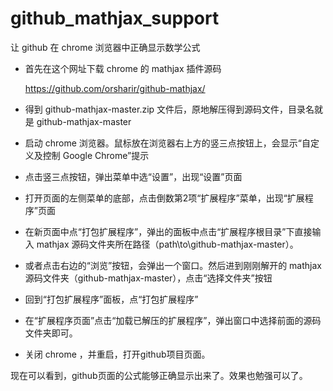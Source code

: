 # github_mathjax_support

让 github 在 chrome 浏览器中正确显示数学公式

- 首先在这个网址下载 chrome 的 mathjax 插件源码

  https://github.com/orsharir/github-mathjax/

- 得到 github-mathjax-master.zip 文件后，原地解压得到源码文件，目录名就是 github-mathjax-master

- 启动 chrome 浏览器。鼠标放在浏览器右上方的竖三点按钮上，会显示“自定义及控制 Google Chrome”提示

- 点击竖三点按钮，弹出菜单中选“设置”，出现“设置”页面

- 打开页面的左侧菜单的底部，点击倒数第2项“扩展程序”菜单，出现“扩展程序”页面

- 在新页面中点“打包扩展程序”，弹出的面板中点击“扩展程序根目录”下直接输入 mathjax 源码文件夹所在路径（path\to\github-mathjax-master）。

- 或者点击右边的“浏览”按钮，会弹出一个窗口。然后进到刚刚解开的 mathjax 源码文件夹（github-mathjax-master），点击“选择文件夹”按钮

- 回到“打包扩展程序”面板，点“打包扩展程序”

- 在“扩展程序页面”点击“加载已解压的扩展程序”，弹出窗口中选择前面的源码文件夹即可。

- 关闭 chrome ，并重启，打开github项目页面。

现在可以看到，github页面的公式能够正确显示出来了。效果也勉强可以了。
